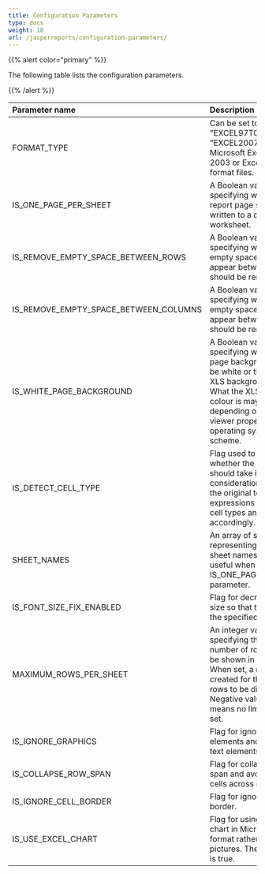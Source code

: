 ```yaml
---
title: Configuration Parameters
type: docs
weight: 10
url: /jasperreports/configuration-parameters/
---
```


{{% alert color="primary" %}} 

The following table lists the configuration parameters. 

{{% /alert %}} 

|**Parameter name** |**Description** |
| :- | :- |
|FORMAT_TYPE |Can be set to "EXCEL97TO2003" or "EXCEL2007" to generate Microsoft Excel 79 0 2003 or Excel 2007 format files. |
|IS_ONE_PAGE_PER_SHEET |A Boolean value specifying whether each report page should be written to a different XLS worksheet. |
|IS_REMOVE_EMPTY_SPACE_BETWEEN_ROWS |A Boolean value specifying whether the empty spaces that may appear between rows should be removed or not. |
|IS_REMOVE_EMPTY_SPACE_BETWEEN_COLUMNS |A Boolean value specifying whether the empty spaces that may appear between columns should be removed or not. |
|IS_WHITE_PAGE_BACKGROUND |A Boolean value specifying whether the page background should be white or the default XLS background color. What the XLS background colour is may vary depending on the XLS viewer properties or the operating system color scheme. |
|IS_DETECT_CELL_TYPE |Flag used to indicate whether the exporter should take into consideration the type of the original text field expressions and set the cell types and values accordingly. |
|SHEET_NAMES |An array of strings representing custom sheet names. This is useful when used with the IS_ONE_PAGE_PER_SHEET parameter. |
|IS_FONT_SIZE_FIX_ENABLED |Flag for decreasing font size so that text fits into the specified cell height. |
|MAXIMUM_ROWS_PER_SHEET |An integer value specifying the maximum number of rows allowed to be shown in a sheet. When set, a new sheet is created for the remaining rows to be displayed. Negative values or zero means no limit has been set. |
|IS_IGNORE_GRAPHICS |Flag for ignoring graphical elements and exporting text elements only. |
|IS_COLLAPSE_ROW_SPAN |Flag for collapsing row span and avoid merging cells across rows. |
|IS_IGNORE_CELL_BORDER |Flag for ignoring the cell border. |
|IS_USE_EXCEL_CHART |Flag for using editable chart in Microsoft Excel format rather than static pictures. The default value is true. |

